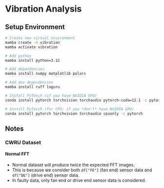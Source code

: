 # Vibration Analysis

## Setup Environment
```sh
# Create new virtual environment
mamba create -n vibration
mamba activate vibration

# Add python
mamba install python=3.12

# Add dependencies
mamba install numpy matplotlib polars

# Add dev dependencies
mamba install ruff loguru

# Install PyTorch (if you have NVIDIA GPU)
conda install pytorch torchvision torchaudio pytorch-cuda=12.1 -c pytorch -c nvidia

# Install PyTorch (for CPU; if you *don't* have NVIDIA GPU)
conda install pytorch torchvision torchaudio cpuonly -c pytorch
```

## Notes
### CWRU Dataset
#### Normal FFT
- Normal dataset will produce twice the expected FFT images.
- This is because we consider both `df["FE"]` (fan end) sensor data and `df["DE"]` (drive end) sensor data.
- In faulty data, only fan end or drive end sensor data is considered.
